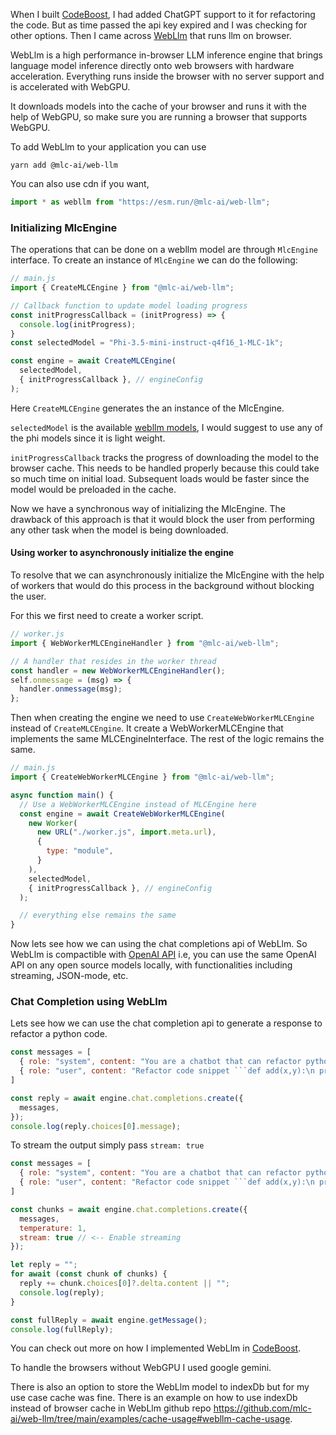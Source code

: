 When I built [CodeBoost](https://github.com/abhirampai/CodeBoost), I had added ChatGPT support to it for refactoring the code. But as time passed the api key expired and I was checking for other options. Then I came across [WebLlm](https://github.com/mlc-ai/web-llm) that runs llm on browser.

WebLlm is a high performance in-browser LLM inference engine that brings language model inference directly onto web browsers with hardware acceleration. Everything runs inside the browser with no server support and is accelerated with WebGPU.

It downloads models into the cache of your browser and runs it with the help of WebGPU, so make sure you are running a browser that supports WebGPU.

To add WebLlm to your application you can use

```console
yarn add @mlc-ai/web-llm
```

You can also use cdn if you want,

```javascript
import * as webllm from "https://esm.run/@mlc-ai/web-llm";
```

### Initializing MlcEngine
The operations that can be done on a webllm model are through `MlcEngine` interface. To create an instance of `MlcEngine` we can do the following:

```javascript
// main.js
import { CreateMLCEngine } from "@mlc-ai/web-llm";

// Callback function to update model loading progress
const initProgressCallback = (initProgress) => {
  console.log(initProgress);
}
const selectedModel = "Phi-3.5-mini-instruct-q4f16_1-MLC-1k";

const engine = await CreateMLCEngine(
  selectedModel,
  { initProgressCallback }, // engineConfig
);
```

Here `CreateMLCEngine` generates the an instance of the MlcEngine.

`selectedModel` is the available [webllm models](https://github.com/mlc-ai/web-llm/blob/main/src/config.ts#L293), I would suggest to use any of the phi models since it is light weight.

`initProgressCallback` tracks the progress of downloading the model to the browser cache. This needs to be handled properly because this could take so much time on initial load. Subsequent loads would be faster since the model would be preloaded in the cache.

Now we have a synchronous way of initializing the MlcEngine. The drawback of this approach is that it would block the user from performing any other task when the model is being downloaded.

#### Using worker to asynchronously initialize the engine
To resolve that we can asynchronously initialize the MlcEngine with the help of workers that would do this process in the background without blocking the user.

For this we first need to create a worker script.
```javascript
// worker.js
import { WebWorkerMLCEngineHandler } from "@mlc-ai/web-llm";

// A handler that resides in the worker thread
const handler = new WebWorkerMLCEngineHandler();
self.onmessage = (msg) => {
  handler.onmessage(msg);
};
```

Then when creating the engine we need to use `CreateWebWorkerMLCEngine` instead of `CreateMLCEngine`. It create a WebWorkerMLCEngine that implements the same MLCEngineInterface. The rest of the logic remains the same.
```javascript
// main.js
import { CreateWebWorkerMLCEngine } from "@mlc-ai/web-llm";

async function main() {
  // Use a WebWorkerMLCEngine instead of MLCEngine here
  const engine = await CreateWebWorkerMLCEngine(
    new Worker(
      new URL("./worker.js", import.meta.url), 
      {
        type: "module",
      }
    ),
    selectedModel,
    { initProgressCallback }, // engineConfig
  );

  // everything else remains the same
}
```

Now lets see how we can using the chat completions api of WebLlm. So WebLlm is compactible with [OpenAI API](https://platform.openai.com/docs/api-reference/chat) i.e, you can use the same OpenAI API on any open source models locally, with functionalities including streaming, JSON-mode, etc.

### Chat Completion using WebLlm

Lets see how we can use the chat completion api to generate a response to refactor a python code.

```javascript
const messages = [
  { role: "system", content: "You are a chatbot that can refactor python code." },
  { role: "user", content: "Refactor code snippet ```def add(x,y):\n print(x+y)\n\nadd(1, 2)\n```" },
]

const reply = await engine.chat.completions.create({
  messages,
});
console.log(reply.choices[0].message);
```

To stream the output simply pass `stream: true`

```javascript
const messages = [
  { role: "system", content: "You are a chatbot that can refactor python code." },
  { role: "user", content: "Refactor code snippet ```def add(x,y):\n print(x+y)\n\nadd(1, 2)\n```" },
]

const chunks = await engine.chat.completions.create({
  messages,
  temperature: 1,
  stream: true // <-- Enable streaming
});

let reply = "";
for await (const chunk of chunks) {
  reply += chunk.choices[0]?.delta.content || "";
  console.log(reply);
}

const fullReply = await engine.getMessage();
console.log(fullReply);
```

You can check out more on how I implemented WebLlm in [CodeBoost](https://github.com/abhirampai/CodeBoost).

To handle the browsers without WebGPU I used google gemini.

There is also an option to store the WebLlm model to indexDb but for my use case cache was fine. There is an example on how to use indexDb instead of browser cache in WebLlm github repo https://github.com/mlc-ai/web-llm/tree/main/examples/cache-usage#webllm-cache-usage.

